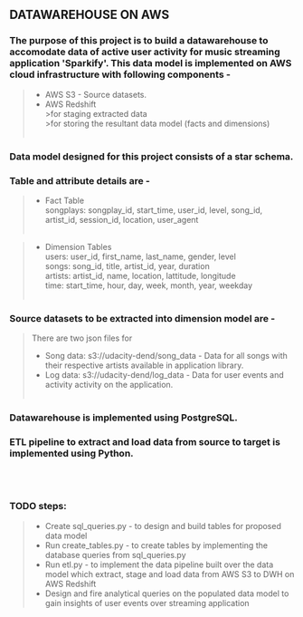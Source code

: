 ## DATAWAREHOUSE ON AWS
### The purpose of this project is to build a datawarehouse to accomodate data of active user activity for music streaming application 'Sparkify'. This data model is implemented on AWS cloud infrastructure with following components -
   >- AWS S3 - Source datasets.
   >- AWS Redshift<br>
        >for staging extracted data<br>
        >for storing the resultant data model (facts and dimensions)<br><br>

### Data model designed for this project consists of a star schema.
### Table and attribute details are -
   >- Fact Table<br>
   > songplays: songplay_id, start_time, user_id, level, song_id, artist_id, session_id, location, user_agent<br><br>
   
   >- Dimension Tables<br>
   > users: user_id, first_name, last_name, gender, level<br>
   > songs: song_id, title, artist_id, year, duration<br>
   > artists: artist_id, name, location, lattitude, longitude<br>
   > time: start_time, hour, day, week, month, year, weekday<br><br>
   
### Source datasets to be extracted into dimension model are -
   > There are two json files for<br>
   >- Song data: s3://udacity-dend/song_data - Data for all songs with their respective artists available in application library.<br>
   >- Log data: s3://udacity-dend/log_data - Data for user events and activity activity on the application.<br><br>
   
   
### Datawarehouse is implemented using PostgreSQL.
### ETL pipeline to extract and load data from source to target is implemented using Python.
<br>
<br>

### TODO steps:
   >- Create sql_queries.py - to design and build tables for proposed data model<br>
   >- Run create_tables.py - to create tables by implementing the database queries from sql_queries.py<br>
   >- Run etl.py - to implement the data pipeline built over the data model which extract, stage and load data from AWS S3 to DWH on AWS Redshift<br>
   >- Design and fire analytical queries on the populated data model to gain insights of user events over streaming application<br>
    
       
   